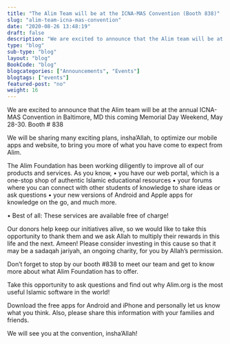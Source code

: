 ```yaml
--- 
title: "The Alim Team will be at the ICNA-MAS Convention (Booth 838)" 
slug: "alim-team-icna-mas-convention"
date: "2020-08-26 13:48:19" 
draft: false
description: "We are excited to announce that the Alim team will be at the annual ICNA-MAS Convention in Baltimore, MD this coming Memorial Day Weekend, May 28-30. Booth # 838" 
type: "blog" 
sub-type: "blog" 
layout: "blog" 
BookCode: "blog"
blogcategories: ["Announcements", "Events"]
blogtags: ["events"]
featured-post: "no"
weight:	16 
---  
```

 We are excited to announce that the Alim team will be at the annual ICNA-MAS Convention in Baltimore, MD this coming Memorial Day Weekend, May 28-30. Booth # 838

We will be sharing many exciting plans, insha’Allah, to optimize our mobile apps and website, to bring you more of what you have come to expect from Alim. 

The Alim Foundation has been working diligently to improve all of our products and services. As you know, • you have our web portal, which is a one-stop shop of authentic Islamic educational resources •	your forums where you can connect with other students of knowledge to share ideas or ask questions •	your new versions of Android and Apple apps for knowledge on the go, and much more.  

•	Best of all: These services are available free of charge!

Our donors help keep our initiatives alive, so we would like to take this opportunity to thank them and we ask Allah to multiply their rewards in this life and the next. Ameen! Please consider investing in this cause so that it may be a sadaqah jariyah, an ongoing charity, for you by Allah’s permission. 

Don’t forget to stop by our booth #838 to meet our team and get to know more about what Alim Foundation has to offer. 

Take this opportunity to ask questions and find out why Alim.org is the most useful Islamic software in the world! 

Download the free apps for Android and iPhone and personally let us know what you think. Also, please share this information with your families and friends. 

We will see you at the convention, insha’Allah!
